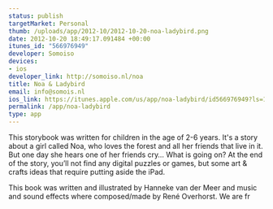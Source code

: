 ```yaml
--- 
status: publish
targetMarket: Personal
thumb: /uploads/app/2012-10/2012-10-20-noa-ladybird.png
date: 2012-10-20 18:49:17.091484 +00:00
itunes_id: "566976949"
developer: Somoiso
devices: 
- ios
developer_link: http://somoiso.nl/noa
title: Noa & Ladybird
email: info@somois.nl
ios_link: https://itunes.apple.com/us/app/noa-ladybird/id566976949?ls=1%26mt=8
permalink: /app/noa-ladybird
type: app
---
```


This storybook was written for children in the age of 2-6 years. It's a story about a girl called Noa, who loves the forest and all her friends that live in it. But one day she hears one of her friends cry… What is going on? At the end of the story, you’ll not find any digital puzzles or games, but some art & crafts ideas that require putting aside the iPad.

This book was written and illustrated by Hanneke van der Meer and music and sound effects where composed/made by René Overhorst. We are fr
